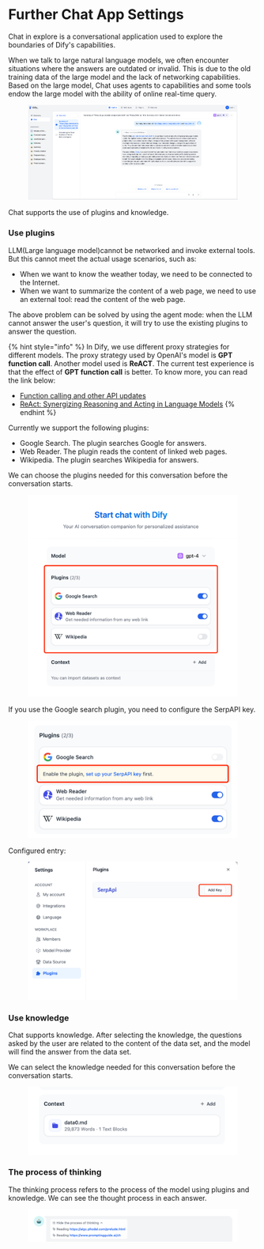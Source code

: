 # Further Chat App Settings

Chat in explore is a conversational application used to explore the boundaries of Dify's capabilities.

When we talk to large natural language models, we often encounter situations where the answers are outdated or invalid. This is due to the old training data of the large model and the lack of networking capabilities. Based on the large model, Chat uses agents to capabilities and some tools endow the large model with the ability of online real-time query.

<figure><img src="../../.gitbook/assets/image (61).png" alt=""><figcaption></figcaption></figure>

Chat supports the use of plugins and knowledge.

### Use plugins

LLM(Large language model)cannot be networked and invoke external tools. But this cannot meet the actual usage scenarios, such as:

* When we want to know the weather today, we need to be connected to the Internet.
* When we want to summarize the content of a web page, we need to use an external tool: read the content of the web page.

The above problem can be solved by using the agent mode: when the LLM cannot answer the user's question, it will try to use the existing plugins to answer the question.

{% hint style="info" %}
In Dify, we use different proxy strategies for different models. The proxy strategy used by OpenAI's model is **GPT function call**. Another model used is **ReACT**. The current test experience is that the effect of **GPT function call** is better. To know more, you can read the link below:

* [Function calling and other API updates](https://openai.com/blog/function-calling-and-other-api-updates)
* [ReAct: Synergizing Reasoning and Acting in Language Models](https://arxiv.org/abs/2210.03629)
{% endhint %}

Currently we support the following plugins:

* Google Search. The plugin searches Google for answers.
* Web Reader. The plugin reads the content of linked web pages.
* Wikipedia. The plugin searches Wikipedia for answers.

We can choose the plugins needed for this conversation before the conversation starts.

<figure><img src="../../.gitbook/assets/image (4) (1) (1).png" alt=""><figcaption></figcaption></figure>

If you use the Google search plugin, you need to configure the SerpAPI key.

<figure><img src="../../.gitbook/assets/image (31).png" alt=""><figcaption></figcaption></figure>

Configured entry:

<figure><img src="../../.gitbook/assets/image (18).png" alt=""><figcaption></figcaption></figure>

### Use knowledge

Chat supports knowledge. After selecting the knowledge, the questions asked by the user are related to the content of the data set, and the model will find the answer from the data set.

We can select the knowledge needed for this conversation before the conversation starts.

<figure><img src="../../.gitbook/assets/image (5) (1).png" alt=""><figcaption></figcaption></figure>

### The process of thinking

The thinking process refers to the process of the model using plugins and knowledge. We can see the thought process in each answer.

<figure><img src="../../.gitbook/assets/image (23).png" alt=""><figcaption></figcaption></figure>
